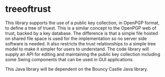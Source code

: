 # treeoftrust
This library supports the use of a public key collection, in OpenPGP format, to define a tree of truest.  This is a similar concept to the OpenPGP web of trust, backed by a key database.
The difference is that a simple file hosted on shared file space is used for the implementation so no server side software is needed.  It also restricts the trust relationships to
a simple tree model to make it simpler for users to understand.  The code library will supply an API for editing and maintaining the public key collection including some Swing components that can be 
used in GUI applications.

This Java library will be dependent on the Bouncy Castle Java library.

